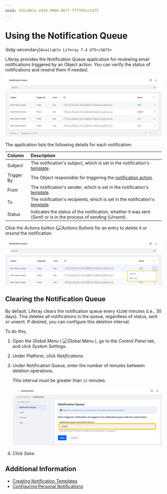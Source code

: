 ```yaml
---
uuid: 355cd01a-1910-4066-8b7f-fff359cc14f5
---
```

# Using the Notification Queue

{bdg-secondary}`Available Liferay 7.4 U75+/GA75+`

Liferay provides the Notification Queue application for reviewing email notifications triggered by an Object action. You can verify the status of notifications and resend them if needed. 

![Review email notifications in the Notification Queue application.](./using-the-notification-queue/images/01.png)

The application lists the following details for each notification: 

| Column     | Description                                                                                                                                                                                 |
|:-----------|:--------------------------------------------------------------------------------------------------------------------------------------------------------------------------------------------|
| Subject    | The notification's subject, which is set in the notification's [template](./creating-notification-templates.md).                                                                            |
| Trigger By | The Object responsible for triggering the [notification action](../../building-applications/objects/creating-and-managing-objects/actions/defining-object-actions.md#notification-actions). |
| From       | The notification's sender, which is set in the notification's [template](./creating-notification-templates.md).                                                                             |
| To         | The notification's recipients, which is set in the notification's [template](./creating-notification-templates.md).                                                                         |
| Status     | Indicates the status of the notification, whether it was sent (*Sent*) or is in the process of sending (*Unsent*).                                                                          |

Click the *Actions* button (![Actions Button](../../images/icon-actions.png)) for an entry to *delete* it or *resend* the notification.

![Delete entries or resend notifications.](./using-the-notification-queue/images/02.png)

## Clearing the Notification Queue

By default, Liferay clears the notification queue every `43200` minutes (i.e., 30 days). This deletes all notifications in the queue, regardless of status, sent or unsent. If desired, you can configure this deletion interval.

To do this,

1. Open the *Global Menu* ( ![Global Menu](../../images/icon-applications-menu.png) ), go to the *Control Panel* tab, and click *System Settings*.

1. Under Platform, click *Notifications*.

1. Under Notification Queue, enter the number of minutes between deletion operations.

   This interval must be greater than `15` minutes.

   ![Under Notification Queue, enter the number of minutes between deletion operations.](./using-the-notification-queue/images/03.png)

1. Click *Save*.

## Additional Information

* [Creating Notification Templates](./creating-notification-templates.md)
* [Configuring Personal Notifications](./configuring-personal-notifications.md)
